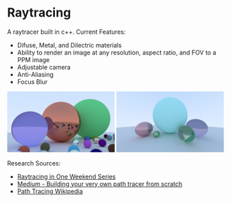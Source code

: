 # Raytracing
A raytracer built in c++.
Current Features:
- Difuse, Metal, and Dilectric materials
- Ability to render an image at any resolution, aspect ratio, and FOV to a PPM image
- Adjustable camera
- Anti-Aliasing
- Focus Blur
<p float="left">
  <img src="https://github.com/abrookst/raytracing/blob/main/main1.png?raw=true" width="250" alt="A view a bunch of smaller scattered balls infront of 3 larger balls, all with a varriety of materials"/>
  <img src="https://github.com/abrookst/raytracing/blob/main/main2.png?raw=true" width="250" alt="Another view, of 5 balls, two metal, two glass, and one matte." /> 
</p>

Research Sources: 
- [Raytracing in One Weekend Series](https://raytracing.github.io/)
- [Medium - Building your very own path tracer from scratch](https://medium.com/everythingcg/building-your-very-own-path-tracer-from-scratch-c-4d9d3ce5fea4)
- [Path Tracing Wikipedia](https://en.wikipedia.org/wiki/Path_tracing)
